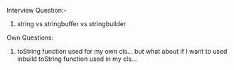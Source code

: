 Interview Question:-

1. string vs stringbuffer vs stringbuilder

Own Questions:

1. toString function used for my own cls... but what about if I want to used inbuild toString function used in my cls...



